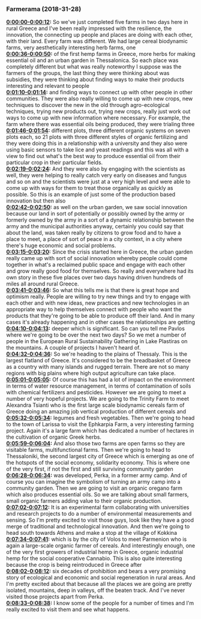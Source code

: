 ### Farmerama  (2018-31-28)
**[0:00:00-0:00:12](https://soundcloud.com/farmerama-radio/pavlos-and-olly#t=0:00:00):**  So we've just completed five farms in two days here in rural Greece and I've been really  impressed with the resilience, the innovation, the connecting up people and places are doing  with each other, with their land.  Every farm was different.  We had large cereal biodynamic farms, very aesthetically interesting herb farms, one  
**[0:00:36-0:00:50](https://soundcloud.com/farmerama-radio/pavlos-and-olly#t=0:00:36):**  of the first hemp farms in Greece, more herbs for making essential oil and an urban garden  in Thessalonica.  So each place was completely different but what was really noteworthy I suppose was the  farmers of the groups, the last thing they were thinking about was subsidies, they were  thinking about finding ways to make their products interesting and relevant to people  
**[0:01:10-0:01:14](https://soundcloud.com/farmerama-radio/pavlos-and-olly#t=0:01:10):**  and finding ways to connect up with other people in other communities.  They were also really willing to come up with new crops, new techniques to discover the  new in the old through agro-ecological techniques, trying new products out, trying new crops,  really just work out ways to come up with new information where necessary.  For example, the farm where there was essential oils being produced, they were trialing three  
**[0:01:46-0:01:54](https://soundcloud.com/farmerama-radio/pavlos-and-olly#t=0:01:46):**  different plots, three different organic systems on seven plots each, so 21 plots with three  different styles of organic fertilizing and they were doing this in a relationship with  a university and they also were using basic sensors to take lice and yeast readings and  this was all with a view to find out what's the best way to produce essential oil from  their particular crop in their particular fields.  
**[0:02:19-0:02:24](https://soundcloud.com/farmerama-radio/pavlos-and-olly#t=0:02:19):**  And they were also by engaging with the scientists as well, they were helping to really catch  very early on diseases and fungus and so on and the scientists were just at a very high  level and were able to come up with ways for them to treat those organically as quickly  as possible.  So this is an example of just some of the production based innovation but then also  
**[0:02:42-0:02:50](https://soundcloud.com/farmerama-radio/pavlos-and-olly#t=0:02:42):**  as well on the urban garden, we saw social innovation because our land in sort of potentially  or possibly owned by the army or formerly owned by the army in a sort of a dynamic relationship  between the army and the municipal authorities anyway, certainly you could say that about  the land, was taken really by citizens to grow food and to have a place to meet, a place  of sort of peace in a city context, in a city where there's huge economic and social problems.  
**[0:03:15-0:03:20](https://soundcloud.com/farmerama-radio/pavlos-and-olly#t=0:03:15):**  Since the crisis started here in Greece, the urban garden really came up with sort of social  innovation whereby people could come together in what's a reclaimed public space and engage  with each other and grow really good food for themselves.  So really and everywhere had its own story in these five places over two days having  driven hundreds of miles all around rural Greece.  
**[0:03:41-0:03:46](https://soundcloud.com/farmerama-radio/pavlos-and-olly#t=0:03:41):**  So what this tells me is that there is great hope and optimism really.  People are willing to try new things and try to engage with each other and with new ideas,  new practices and new technologies in an appropriate way to help themselves connect with people  who want the products that they're going to be able to produce off their land.  And in many cases it's already happening and in other cases the relationships are getting  
**[0:04:10-0:04:13](https://soundcloud.com/farmerama-radio/pavlos-and-olly#t=0:04:10):**  deeper which is significant.  So can you tell me Pavlos where we're going to be over the next two days?  So we met a number of people in the European Rural Sustainability Gathering in Lake Plastiras  on the mountains.  A couple of projects I haven't heard of.  
**[0:04:32-0:04:36](https://soundcloud.com/farmerama-radio/pavlos-and-olly#t=0:04:32):**  So we're heading to the plains of Thessaly.  This is the largest flatland of Greece.  It's considered to be the breadbasket of Greece as a country with many islands and rugged  terrain.  There are not so many regions with big plains where high output agriculture can take place.  
**[0:05:01-0:05:05](https://soundcloud.com/farmerama-radio/pavlos-and-olly#t=0:05:01):**  Of course this has had a lot of impact on the environment in terms of water resource  management, in terms of contamination of soils with chemical fertilizers and pesticides.  However we are going to meet a number of very hopeful projects.  We are going to the Trinity Farm to meet Alexandra Tsianti who is the first large scale biodynamic  cereals farm of Greece doing an amazing job vertical production of different cereals and  
**[0:05:32-0:05:34](https://soundcloud.com/farmerama-radio/pavlos-and-olly#t=0:05:32):**  legumes and fresh vegetables.  Then we're going to head to the town of Larissa to visit the Ephkarpia Farm, a very interesting  farming project.  Again it's a large farm which has dedicated a number of hectares in the cultivation of  organic Greek herbs.  
**[0:05:59-0:06:04](https://soundcloud.com/farmerama-radio/pavlos-and-olly#t=0:05:59):**  And also those two farms are open farms so they are visitable farms, multifunctional  farms.  Then we're going to head to Thessaloniki, the second largest city of Greece which is  emerging as one of the hotspots of the social economy, solidarity economy.  This is where one of the very first, if not the first and still surviving community garden  
**[0:06:28-0:06:34](https://soundcloud.com/farmerama-radio/pavlos-and-olly#t=0:06:28):**  was developed, Perka, in a former army camp.  And of course you can imagine the symbolism of turning an army camp into a community garden.  Then we are going to visit an organic oregano farm which also produces essential oils.  So we are talking about small farmers, small organic farmers adding value to their organic  production.  
**[0:07:02-0:07:12](https://soundcloud.com/farmerama-radio/pavlos-and-olly#t=0:07:02):**  It is an experimental farm collaborating with universities and research projects to do a  number of environmental measurements and sensing.  So I'm pretty excited to visit those guys, look like they have a good merge of traditional  and technological innovation.  And then we're going to head south towards Athens and make a stop at the village of Kokkina  
**[0:07:34-0:07:41](https://soundcloud.com/farmerama-radio/pavlos-and-olly#t=0:07:34):**  which is by the city of Volos to meet Parmenion who is again a large-scale organic farmer  of cereals.  And interestingly enough, one of the very first growers of industrial hemp in Greece,  organic industrial hemp for the social cooperative Cannabio.  This is also quite interesting because the crop is being reintroduced in Greece after  
**[0:08:02-0:08:12](https://soundcloud.com/farmerama-radio/pavlos-and-olly#t=0:08:02):**  six decades of prohibition and bears a very promising story of ecological and economic  and social regeneration in rural areas.  And I'm pretty excited about that because all the places we are going are pretty isolated,  mountains, deep in valleys, off the beaten track.  And I've never visited those projects apart from Perka.  
**[0:08:33-0:08:38](https://soundcloud.com/farmerama-radio/pavlos-and-olly#t=0:08:33):**  I know some of the people for a number of times and I'm really excited to visit them  and see what happens.  